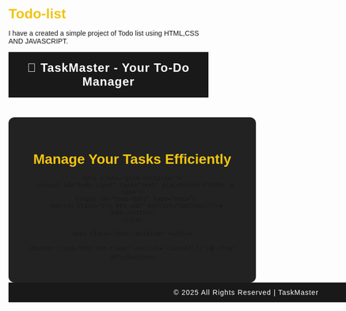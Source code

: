 # Todo-list
I have a created a simple project of Todo list using HTML,CSS AND JAVASCRIPT.
<!DOCTYPE html>
<html lang="en">
<head>
  <title>TaskMaster - To-Do List</title>
  <style>
    /* General Styles */
    * {
      margin: 0;
      padding: 0;
      box-sizing: border-box;
      font-family: "Poppins", sans-serif;
    }

    body {
      background: linear-gradient(135deg, #1c1c1c, #34495e);
      display: flex;
      flex-direction: column;
      align-items: center;
      min-height: 100vh;
      color: white;
    }

    /* Navbar */
    .navbar {
      width: 100%;
      background: rgba(0, 0, 0, 0.9);
      color: white;
      padding: 18px;
      text-align: center;
      font-size: 24px;
      font-weight: bold;
      letter-spacing: 1px;
    }

    /* Main Container */
    .container {
      background: #222;
      padding: 30px;
      border-radius: 12px;
      box-shadow: 0px 8px 20px rgba(255, 255, 255, 0.1);
      width: 500px;
      text-align: center;
      margin-top: 40px;
      transition: 0.3s;
    }

    .container:hover {
      transform: scale(1.02);
    }

    h1 {
      color: #f1c40f;
      margin-bottom: 15px;
    }

    /* Input & Button Layout */
    .grid-container {
      display: grid;
      grid-template-columns: 1fr 1fr auto;
      gap: 12px;
      margin-bottom: 20px;
    }

    input {
      font-size: 15px;
      padding: 12px;
      border: 1px solid #555;
      border-radius: 8px;
      width: 100%;
      background: #333;
      color: white;
    }

    input:focus {
      outline: none;
      border-color: #f1c40f;
      box-shadow: 0px 0px 8px rgba(241, 196, 15, 0.5);
    }

    /* Buttons */
    .btn {
      padding: 12px;
      border: none;
      border-radius: 8px;
      cursor: pointer;
      font-size: 15px;
      transition: 0.3s;
    }

    .btn-add {
      background-color: #f1c40f;
      color: black;
      font-weight: bold;
    }

    .btn-add:hover {
      background-color: #d4ac0d;
    }

    .btn-delete {
      background-color: #e74c3c;
      color: white;
      font-weight: bold;
    }

    .btn-delete:hover {
      background-color: #c0392b;
    }

    .btn-clear {
      background-color: #3498db;
      color: white;
      margin-top: 10px;
      width: 100%;
      font-weight: bold;
    }

    .btn-clear:hover {
      background-color: #2980b9;
    }

    /* Task List */
    .todo-container {
      max-height: 300px;
      overflow-y: auto;
      margin-top: 15px;
      padding-right: 10px;
    }

    .todo-item {
      display: flex;
      justify-content: space-between;
      align-items: center;
      background: #333;
      padding: 12px;
      border-radius: 8px;
      box-shadow: 0px 2px 5px rgba(255, 255, 255, 0.1);
      margin-bottom: 10px;
      transition: 0.3s ease-in-out;
      color: white;
    }

    .todo-item:hover {
      transform: scale(1.03);
      background: #444;
    }

    /* Scrollbar Styling */
    .todo-container::-webkit-scrollbar {
      width: 6px;
    }

    .todo-container::-webkit-scrollbar-thumb {
      background: #f1c40f;
      border-radius: 10px;
    }

    /* Footer */
    .footer {
        position: fixed;
  bottom: 0;
  width: 100%;
  text-align: center;
  font-size: 14px;
  padding: 12px;
  background: rgba(0, 0, 0, 0.9);
  color: white;
  letter-spacing: 1px;
    }

  </style>
</head>
<body>

  <!-- Navbar -->
  <div class="navbar">📝 TaskMaster - Your To-Do Manager</div>

  <!-- Main Box -->
  <div class="container">
    <h1>Manage Your Tasks Efficiently</h1>

    <div class="grid-container">
      <input id="todo-input" type="text" placeholder="Enter a task">
      <input id="todo-date" type="date">
      <button class="btn btn-add" onclick="addTodo()">➕ Add</button>
    </div>

    <div class="todo-container"></div>

    <button class="btn btn-clear" onclick="clearAll()">🗑 Clear All</button>
  </div>

  <!-- Footer -->
  <div class="footer">© 2025 All Rights Reserved | TaskMaster</div>

  <script>
    let todoList = JSON.parse(localStorage.getItem('todos')) || [];

    displayItems();

    function addTodo() {
      let inputElement = document.querySelector('#todo-input');
      let dateElement = document.querySelector('#todo-date');
      let todoItem = inputElement.value.trim();
      let todoDate = dateElement.value;

      if (todoItem === '' || todoDate === '') {
        alert('Please enter both task and date!');
        return;
      }

      todoList.push({ item: todoItem, dueDate: todoDate });
      localStorage.setItem('todos', JSON.stringify(todoList));

      inputElement.value = '';
      dateElement.value = '';
      displayItems();
    }

    function displayItems() {
      let containerElement = document.querySelector('.todo-container');
      containerElement.innerHTML = '';

      todoList.forEach((todo, index) => {
        let todoItemDiv = document.createElement('div');
        todoItemDiv.classList.add('todo-item');
        todoItemDiv.innerHTML = `
          <span>📌 ${todo.item}</span>
          <span>📅 ${todo.dueDate}</span>
          <button class='btn btn-delete' onclick="deleteTodo(${index})">❌</button>
        `;
        containerElement.appendChild(todoItemDiv);
      });
    }

    function deleteTodo(index) {
      todoList.splice(index, 1);
      localStorage.setItem('todos', JSON.stringify(todoList));
      displayItems();
    }

    function clearAll() {
      if (confirm("Are you sure you want to delete all tasks?")) {
        todoList = [];
        localStorage.removeItem('todos');
        displayItems();
      }
    }
  </script>
</body>
</html>

